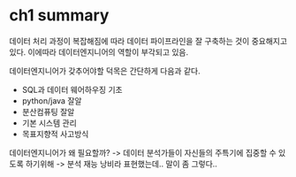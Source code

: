 # ch1 summary

데이터 처리 과정이 복잡해짐에 따라 데이터 파이프라인을 잘 구축하는 것이 중요해지고 있다.
이에따라 데이터엔지니어의 역할이 부각되고 있음.

데이터엔지니어가 갖추어야할 덕목은 간단하게 다음과 같다.
- SQL과 데이터 웨어하우징 기초
- python/java 잘알
- 분산컴퓨팅 잘알
- 기본 시스템 관리
- 목표지향적 사고방식

데이터엔지니어가 왜 필요할까? -> 데이터 분석가들이 자신들의 주특기에 집중할 수 있도록 하기위해 -> 분석 재능 낭비라 표현했는데.. 말이 좀 그렇다..
